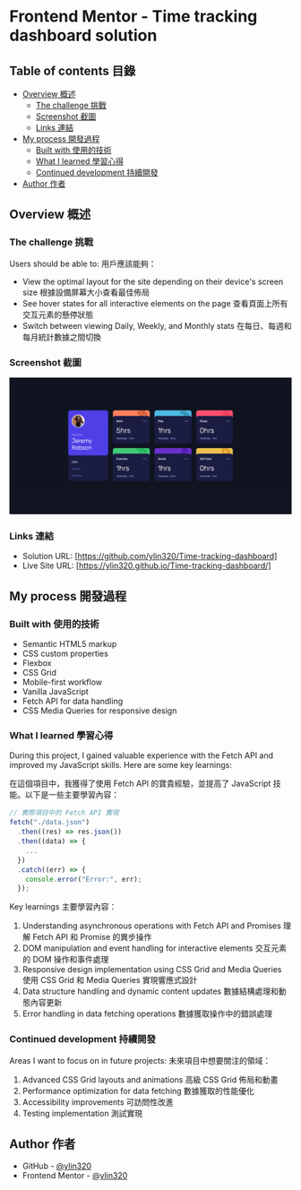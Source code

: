 # Frontend Mentor - Time tracking dashboard solution

## Table of contents 目錄

- [Overview 概述](#overview-概述)
  - [The challenge 挑戰](#the-challenge-挑戰)
  - [Screenshot 截圖](#screenshot-截圖)
  - [Links 連結](#links-連結)
- [My process 開發過程](#my-process-開發過程)
  - [Built with 使用的技術](#built-with-使用的技術)
  - [What I learned 學習心得](#what-i-learned-學習心得)
  - [Continued development 持續開發](#continued-development-持續開發)
- [Author 作者](#author-作者)

## Overview 概述

### The challenge 挑戰

Users should be able to: 用戶應該能夠：

- View the optimal layout for the site depending on their device's screen size
  根據設備屏幕大小查看最佳佈局
- See hover states for all interactive elements on the page
  查看頁面上所有交互元素的懸停狀態
- Switch between viewing Daily, Weekly, and Monthly stats
  在每日、每週和每月統計數據之間切換

### Screenshot 截圖

![](./screenshot.jpg)

### Links 連結

- Solution URL: [https://github.com/ylin320/Time-tracking-dashboard]
- Live Site URL: [https://ylin320.github.io/Time-tracking-dashboard/]

## My process 開發過程

### Built with 使用的技術

- Semantic HTML5 markup
- CSS custom properties
- Flexbox
- CSS Grid
- Mobile-first workflow
- Vanilla JavaScript
- Fetch API for data handling
- CSS Media Queries for responsive design

### What I learned 學習心得

During this project, I gained valuable experience with the Fetch API and improved my JavaScript skills. Here are some key learnings:

在這個項目中，我獲得了使用 Fetch API 的寶貴經驗，並提高了 JavaScript 技能。以下是一些主要學習內容：

```javascript
// 實際項目中的 Fetch API 實現
fetch("./data.json")
  .then((res) => res.json())
  .then((data) => {
    ...
  })
  .catch((err) => {
    console.error("Error:", err);
  });
```

Key learnings 主要學習內容：

1. Understanding asynchronous operations with Fetch API and Promises
   理解 Fetch API 和 Promise 的異步操作
2. DOM manipulation and event handling for interactive elements
   交互元素的 DOM 操作和事件處理
3. Responsive design implementation using CSS Grid and Media Queries
   使用 CSS Grid 和 Media Queries 實現響應式設計
4. Data structure handling and dynamic content updates
   數據結構處理和動態內容更新
5. Error handling in data fetching operations
   數據獲取操作中的錯誤處理

### Continued development 持續開發

Areas I want to focus on in future projects: 未來項目中想要關注的領域：

1. Advanced CSS Grid layouts and animations
   高級 CSS Grid 佈局和動畫
2. Performance optimization for data fetching
   數據獲取的性能優化
3. Accessibility improvements
   可訪問性改進
4. Testing implementation
   測試實現

## Author 作者

- GitHub - [@ylin320](https://github.com/ylin320)
- Frontend Mentor - [@ylin320](https://www.frontendmentor.io/profile/ylin320)
